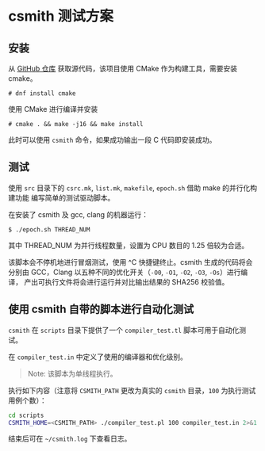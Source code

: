 # csmith 测试方案

## 安装

从 [GitHub 仓库](https://github.com/csmith-project/csmith) 获取源代码，该项目使用 CMake 作为构建工具，需要安装 cmake。

```
# dnf install cmake
```

使用 CMake 进行编译并安装

```
# cmake . && make -j16 && make install
```

此时可以使用 `csmith` 命令，如果成功输出一段 C 代码即安装成功。

## 测试

使用 `src` 目录下的 `csrc.mk`, `list.mk`, `makefile`, `epoch.sh` 借助 make 的并行化构建功能
编写简单的测试驱动脚本。

在安装了 csmith 及 gcc, clang 的机器运行：

```
$ ./epoch.sh THREAD_NUM
```

其中 THREAD\_NUM 为并行线程数量，设置为 CPU 数目的 1.25 倍较为合适。

该脚本会不停机地进行冒烟测试，使用 ^C 快捷键终止。csmith 生成的代码将会分别由
GCC，Clang 以五种不同的优化开关（`-O0`, `-O1`, `-O2`, `-O3`, `-Os`）进行编译，
产出可执行文件将会进行运行并对比输出结果的 SHA256 校验值。

## 使用 csmith 自带的脚本进行自动化测试

`csmith` 在 `scripts` 目录下提供了一个 `compiler_test.tl` 脚本可用于自动化测试。

在 `compiler_test.in` 中定义了使用的编译器和优化级别。

> Note: 该脚本为单线程执行。

执行如下内容（注意将 `CSMITH_PATH` 更改为真实的 `csmith` 目录，`100` 为执行测试用例个数）：

```bash
cd scripts
CSMITH_HOME=<CSMITH_PATH> ./compiler_test.pl 100 compiler_test.in 2>&1 | tee ~/csmith.log
```

结束后可在 `~/csmith.log` 下查看日志。